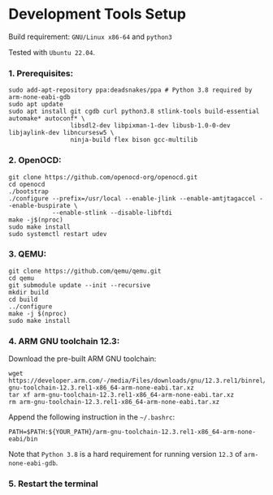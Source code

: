 Development Tools Setup
=======================

Build requirement: `GNU/Linux x86-64` and `python3`

Tested with `Ubuntu 22.04`.

### 1. Prerequisites:

```
sudo add-apt-repository ppa:deadsnakes/ppa # Python 3.8 required by arm-none-eabi-gdb
sudo apt update
sudo apt install git cgdb curl python3.8 stlink-tools build-essential automake* autoconf* \
                 libsdl2-dev libpixman-1-dev libusb-1.0-0-dev libjaylink-dev libncursesw5 \
                 ninja-build flex bison gcc-multilib
```

### 2. OpenOCD:

```
git clone https://github.com/openocd-org/openocd.git
cd openocd
./bootstrap
./configure --prefix=/usr/local --enable-jlink --enable-amtjtagaccel --enable-buspirate \
            --enable-stlink --disable-libftdi
make -j$(nproc)
sudo make install
sudo systemctl restart udev
```

### 3. QEMU:

```
git clone https://github.com/qemu/qemu.git
cd qemu
git submodule update --init --recursive
mkdir build
cd build
../configure
make -j $(nproc)
sudo make install
```

### 4. ARM GNU toolchain 12.3:

Download the pre-built ARM GNU toolchain:

```
wget https://developer.arm.com/-/media/Files/downloads/gnu/12.3.rel1/binrel/arm-gnu-toolchain-12.3.rel1-x86_64-arm-none-eabi.tar.xz
tar xf arm-gnu-toolchain-12.3.rel1-x86_64-arm-none-eabi.tar.xz
rm arm-gnu-toolchain-12.3.rel1-x86_64-arm-none-eabi.tar.xz
```

Append the following instruction in the `~/.bashrc`:

```
PATH=$PATH:${YOUR_PATH}/arm-gnu-toolchain-12.3.rel1-x86_64-arm-none-eabi/bin
```

Note that `Python 3.8` is a hard requirement for running version `12.3` of `arm-none-eabi-gdb`.

### 5. Restart the terminal
